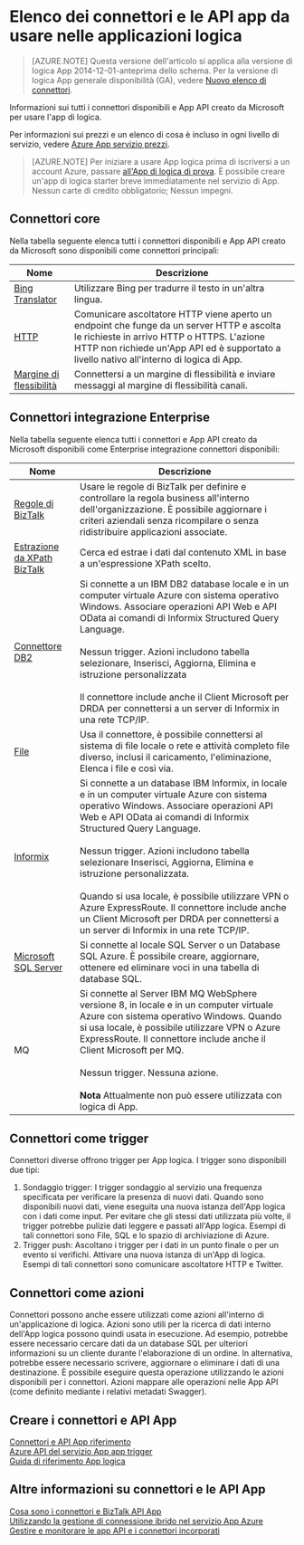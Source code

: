 <properties
    pageTitle="Elenco di disponibili connettori e le API App | Servizio di Microsoft Azure App"
    description="Informazioni sui connettori e App API nel servizio App Azure"
    services="logic-apps"
    documentationCenter=""
    authors="MandiOhlinger"
    manager="erikre"
    editor="cgronlun"/>

<tags
    ms.service="logic-apps"
    ms.workload="integration"
    ms.tgt_pltfrm="na"
    ms.devlang="na"
    ms.topic="get-started-article"
    ms.date="09/01/2016"
    ms.author="mandia"/>


# <a name="list-of-connectors-and-api-apps-to-use-in-your-logic-apps"></a>Elenco dei connettori e le API app da usare nelle applicazioni logica
>[AZURE.NOTE] Questa versione dell'articolo si applica alla versione di logica App 2014-12-01-anteprima dello schema. Per la versione di logica App generale disponibilità (GA), vedere [Nuovo elenco di connettori](../connectors/apis-list.md).

Informazioni sui tutti i connettori disponibili e App API creato da Microsoft per usare l'app di logica.

Per informazioni sui prezzi e un elenco di cosa è incluso in ogni livello di servizio, vedere [Azure App servizio prezzi](https://azure.microsoft.com/pricing/details/app-service/).

> [AZURE.NOTE] Per iniziare a usare App logica prima di iscriversi a un account Azure, passare [all'App di logica di prova](https://tryappservice.azure.com/?appservice=logic). È possibile creare un'app di logica starter breve immediatamente nel servizio di App. Nessun carte di credito obbligatorio; Nessun impegni.

## <a name="core-connectors"></a>Connettori core
Nella tabella seguente elenca tutti i connettori disponibili e App API creato da Microsoft sono disponibili come connettori principali:

Nome | Descrizione
--- | ---
[Bing Translator](https://azure.microsoft.com/marketplace/partners/bing/microsofttranslator/) | Utilizzare Bing per tradurre il testo in un'altra lingua.
[HTTP](app-service-logic-connector-http.md) | Comunicare ascoltatore HTTP viene aperto un endpoint che funge da un server HTTP e ascolta le richieste in arrivo HTTP o HTTPS. L'azione HTTP non richiede un'App API ed è supportato a livello nativo all'interno di logica di App.
[Margine di flessibilità](app-service-logic-connector-slack.md) | Connettersi a un margine di flessibilità e inviare messaggi al margine di flessibilità canali.


## <a name="enterprise-integration-connectors"></a>Connettori integrazione Enterprise
Nella tabella seguente elenca tutti i connettori e App API creato da Microsoft disponibili come Enterprise integrazione connettori disponibili:

Nome  | Descrizione
------------- | -------------
[Regole di BizTalk](app-service-logic-use-biztalk-rules.md) | Usare le regole di BizTalk per definire e controllare la regola business all'interno dell'organizzazione. È possibile aggiornare i criteri aziendali senza ricompilare o senza ridistribuire applicazioni associate.
[Estrazione da XPath BizTalk](app-service-logic-xpath-extract.md) | Cerca ed estrae i dati dal contenuto XML in base a un'espressione XPath scelto.
[Connettore DB2](app-service-logic-connector-db2.md) | Si connette a un IBM DB2 database locale e in un computer virtuale Azure con sistema operativo Windows. Associare operazioni API Web e API OData ai comandi di Informix Structured Query Language. <br/><br/>Nessun trigger. Azioni includono tabella selezionare, Inserisci, Aggiorna, Elimina e istruzione personalizzata<br/><br/>Il connettore include anche il Client Microsoft per DRDA per connettersi a un server di Informix in una rete TCP/IP.
[File](app-service-logic-connector-file.md) | Usa il connettore, è possibile connettersi al sistema di file locale o rete e attività completo file diverso, inclusi il caricamento, l'eliminazione, Elenca i file e così via.
[Informix](app-service-logic-connector-informix.md) | Si connette a un database IBM Informix, in locale e in un computer virtuale Azure con sistema operativo Windows. Associare operazioni API Web e API OData ai comandi di Informix Structured Query Language.<br/><br/>Nessun trigger. Azioni includono tabella selezionare Inserisci, Aggiorna, Elimina e istruzione personalizzata.<br/><br/>Quando si usa locale, è possibile utilizzare VPN o Azure ExpressRoute. Il connettore include anche un Client Microsoft per DRDA per connettersi a un server di Informix in una rete TCP/IP.
[Microsoft SQL Server](app-service-logic-connector-sql.md) | Si connette al locale SQL Server o un Database SQL Azure. È possibile creare, aggiornare, ottenere ed eliminare voci in una tabella di database SQL.
MQ | Si connette al Server IBM MQ WebSphere versione 8, in locale e in un computer virtuale Azure con sistema operativo Windows. Quando si usa locale, è possibile utilizzare VPN o Azure ExpressRoute. Il connettore include anche il Client Microsoft per MQ.<br/><br/>Nessun trigger. Nessuna azione.<br/><br/>**Nota** Attualmente non può essere utilizzata con logica di App.

## <a name="connectors-as-triggers"></a>Connettori come trigger
Connettori diverse offrono trigger per App logica. I trigger sono disponibili due tipi:

1. Sondaggio trigger: I trigger sondaggio al servizio una frequenza specificata per verificare la presenza di nuovi dati. Quando sono disponibili nuovi dati, viene eseguita una nuova istanza dell'App logica con i dati come input. Per evitare che gli stessi dati utilizzata più volte, il trigger potrebbe pulizie dati leggere e passati all'App logica. Esempi di tali connettori sono File, SQL e lo spazio di archiviazione di Azure.
2. Trigger push: Ascoltano i trigger per i dati in un punto finale o per un evento si verifichi. Attivare una nuova istanza di un'App di logica. Esempi di tali connettori sono comunicare ascoltatore HTTP e Twitter.

## <a name="connectors-as-actions"></a>Connettori come azioni
Connettori possono anche essere utilizzati come azioni all'interno di un'applicazione di logica. Azioni sono utili per la ricerca di dati interno dell'App logica possono quindi usata in esecuzione. Ad esempio, potrebbe essere necessario cercare dati da un database SQL per ulteriori informazioni su un cliente durante l'elaborazione di un ordine. In alternativa, potrebbe essere necessario scrivere, aggiornare o eliminare i dati di una destinazione. È possibile eseguire questa operazione utilizzando le azioni disponibili per i connettori. Azioni mappare alle operazioni nelle App API (come definito mediante i relativi metadati Swagger).

## <a name="create-your-own-connectors-and-api-apps"></a>Creare i connettori e API App
[Connettori e API App riferimento](http://aka.ms/appservicesconnectorreference)  
[Azure API del servizio App app trigger](../app-service-api/app-service-api-dotnet-triggers.md)  
[Guida di riferimento App logica](https://msdn.microsoft.com/library/azure/dn948510.aspx)

## <a name="more-on-connectors-and-api-apps"></a>Altre informazioni su connettori e le API App
[Cosa sono i connettori e BizTalk API App](app-service-logic-what-are-biztalk-api-apps.md)  
[Utilizzando la gestione di connessione ibrido nel servizio App Azure](app-service-logic-hybrid-connection-manager.md)  
[Gestire e monitorare le app API e i connettori incorporati](app-service-logic-monitor-your-connectors.md)
